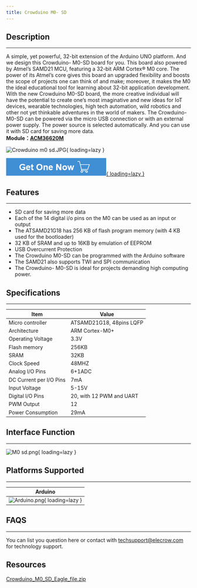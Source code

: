 ```yaml
---
title: Crowduino M0- SD
---
```


## Description
-----------

A simple, yet powerful, 32-bit extension of the Arduino UNO platform. And we design this Crowduino- M0-SD board for you. This board also powered by Atmel’s SAMD21 MCU, featuring a 32-bit ARM Cortex® M0 core. The power of its Atmel’s core gives this board an upgraded flexibility and boosts the scope of projects one can think of and make; moreover, it makes the M0 the ideal educational tool for learning about 32-bit application development. With the new Crowduino M0-SD board, the more creative individual will have the potential to create one’s most imaginative and new ideas for IoT devices, wearable technologies, high tech automation, wild robotics and other not yet thinkable adventures in the world of makers. The Crowduino- M0-SD can be powered via the micro USB connection or with an external power supply. The power source is selected automatically. And you can use it with SD card for saving more data.  
**Module：[ACM36620M](https://www.elecrow.com/crowduino-m0-sd-p-1649.html)**

![Crowduino m0 sd.JPG](https://wiki.elecrow.com/images/thumb/0/02/Crowduino_m0_sd.JPG/400px-Crowduino_m0_sd.JPG){ loading=lazy }

[![Alt text](../../assets/images/Get_one_now.png){ loading=lazy }](https://www.elecrow.com/crowduino-m0-sd-p-1649.html?wiki "Title text")

## Features
--------

- SD card for saving more data
- Each of the 14 digital i/o pins on the M0 can be used as an input or output
- The ATSAMD21G18 has 256 KB of flash program memory (with 4 KB used for the bootloader)
- 32 KB of SRAM and up to 16KB by emulation of EEPROM
- USB Overcurrent Protection
- The Crowduino M0-SD can be programmed with the Arduino software
- The SAMD21 also supports TWI and SPI communication
- The Crowduino- M0-SD is ideal for projects demanding high computing power.

## Specifications
--------------

| **Item** | **Value** |
|---|---|
| Micro controller | ATSAMD21G18, 48pins LQFP |
| Architecture | ARM Cortex-M0+ |
| Operating Voltage | 3.3V |
| Flash memory | 256KB |
| SRAM | 32KB |
| Clock Speed | 48MHZ |
| Analog I/O Pins | 6+1ADC |
| DC Current per I/O Pins | 7mA |
| Input Voltage | 5-15V |
| Digital I/O Pins | 20, with 12 PWM and UART |
| PWM Output | 12 |
| Power Consumption | 29mA |

## Interface Function
------------------

![M0 sd.png](https://wiki.elecrow.com/images/thumb/2/29/M0_sd.png/900px-M0_sd.png){ loading=lazy }

## Platforms Supported
-------------------

| **Arduino** |
|:-:|
| ![Arduino.png](https://wiki.elecrow.com/images/6/63/Arduino.png){ loading=lazy } |

## FAQS
----

You can list you question here or contact with techsupport@elecrow.com for technology support.

Resources
---------

[Crowduino\_M0\_SD\_Eagle\_file.zip](https://wiki.elecrow.com/images/a/a7/Crowduino_M0_SD_Eagle_file.zip)